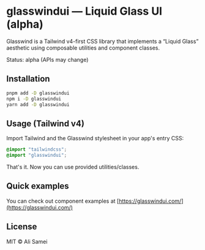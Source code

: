 # glasswindui — Liquid Glass UI (alpha)

Glasswind is a Tailwind v4-first CSS library that implements a “Liquid Glass” aesthetic using composable utilities and component classes.

Status: alpha (APIs may change)

## Installation

```bash
pnpm add -D glasswindui
npm i -D glasswindui
yarn add -D glasswindui
```

## Usage (Tailwind v4)

Import Tailwind and the Glasswind stylesheet in your app's entry CSS:

```css
@import "tailwindcss";
@import "glasswindui";
```

That's it. Now you can use provided utilities/classes.

## Quick examples

You can check out component examples at [https://glasswindui.com/](https://glasswindui.com/)


## License

MIT © Ali Samei
